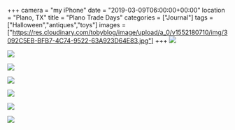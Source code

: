 +++
camera = "my iPhone"
date = "2019-03-09T06:00:00+00:00"
location = "Plano, TX"
title = "Plano Trade Days"
categories = ["Journal"]
tags = ["Halloween","antiques","toys"]
images = ["https://res.cloudinary.com/tobyblog/image/upload/a_0/v1552180710/img/3092C5EB-BFB7-4C74-9522-63A923D64E83.jpg"]
+++
![](https://res.cloudinary.com/tobyblog/image/upload/a_0/v1552180710/img/3092C5EB-BFB7-4C74-9522-63A923D64E83.jpg)
<!--more-->

![](https://res.cloudinary.com/tobyblog/image/upload/v1552180745/img/CAD11DE1-FC7A-430F-B197-D27E386705FB.jpg)

![](https://res.cloudinary.com/tobyblog/image/upload/v1552180785/img/38441FEC-FD2E-4B0E-8B11-A3D5889314F2.jpg)

![](https://res.cloudinary.com/tobyblog/image/upload/v1552180867/img/527C75F4-C34E-497F-BD2D-771C7609484A.jpg)

![](https://res.cloudinary.com/tobyblog/image/upload/v1552180905/img/92F18B60-3497-40F7-9289-CA2483D1191F.jpg)

![](https://res.cloudinary.com/tobyblog/image/upload/v1552180940/img/E4F04E85-1FD2-4D48-BC48-6D21B0D2BE63.jpg)

![](https://res.cloudinary.com/tobyblog/image/upload/a_0/v1552180979/img/656D245C-02E6-4DCB-86E4-43AEFD30C3AF.jpg)
